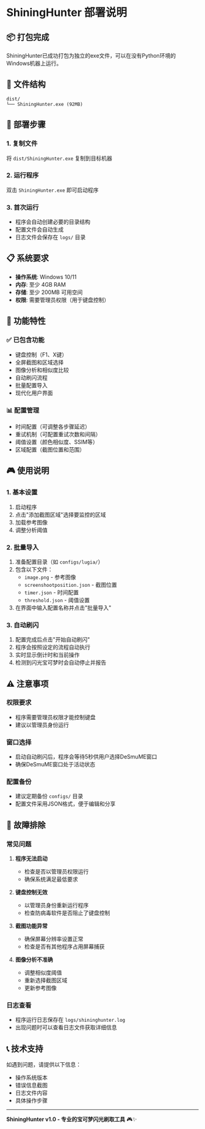 # ShiningHunter 部署说明

## 📦 打包完成

ShiningHunter已成功打包为独立的exe文件，可以在没有Python环境的Windows机器上运行。

## 📁 文件结构

```
dist/
└── ShiningHunter.exe (92MB)
```

## 🚀 部署步骤

### 1. 复制文件
将 `dist/ShiningHunter.exe` 复制到目标机器

### 2. 运行程序
双击 `ShiningHunter.exe` 即可启动程序

### 3. 首次运行
- 程序会自动创建必要的目录结构
- 配置文件会自动生成
- 日志文件会保存在 `logs/` 目录

## 📋 系统要求

- **操作系统**: Windows 10/11
- **内存**: 至少 4GB RAM
- **存储**: 至少 200MB 可用空间
- **权限**: 需要管理员权限（用于键盘控制）

## 🔧 功能特性

### ✅ 已包含功能
- 键盘控制（F1、X键）
- 全屏截图和区域选择
- 图像分析和相似度比较
- 自动刷闪流程
- 批量配置导入
- 现代化用户界面

### 📊 配置管理
- 时间配置（可调整各步骤延迟）
- 重试机制（可配置重试次数和间隔）
- 阈值设置（颜色相似度、SSIM等）
- 区域配置（截图位置和范围）

## 🎮 使用说明

### 1. 基本设置
1. 启动程序
2. 点击"添加截图区域"选择要监控的区域
3. 加载参考图像
4. 调整分析阈值

### 2. 批量导入
1. 准备配置目录（如 `configs/lugia/`）
2. 包含以下文件：
   - `image.png` - 参考图像
   - `screenshootposition.json` - 截图位置
   - `timer.json` - 时间配置
   - `threshold.json` - 阈值设置
3. 在界面中输入配置名称并点击"批量导入"

### 3. 自动刷闪
1. 配置完成后点击"开始自动刷闪"
2. 程序会按照设定的流程自动执行
3. 实时显示倒计时和当前操作
4. 检测到闪光宝可梦时会自动停止并报告

## ⚠️ 注意事项

### 权限要求
- 程序需要管理员权限才能控制键盘
- 建议以管理员身份运行

### 窗口选择
- 启动自动刷闪后，程序会等待5秒供用户选择DeSmuME窗口
- 确保DeSmuME窗口处于活动状态

### 配置备份
- 建议定期备份 `configs/` 目录
- 配置文件采用JSON格式，便于编辑和分享

## 🐛 故障排除

### 常见问题

1. **程序无法启动**
   - 检查是否以管理员权限运行
   - 确保系统满足最低要求

2. **键盘控制无效**
   - 以管理员身份重新运行程序
   - 检查防病毒软件是否阻止了键盘控制

3. **截图功能异常**
   - 确保屏幕分辨率设置正常
   - 检查是否有其他程序占用屏幕捕获

4. **图像分析不准确**
   - 调整相似度阈值
   - 重新选择截图区域
   - 更新参考图像

### 日志查看
- 程序运行日志保存在 `logs/shininghunter.log`
- 出现问题时可以查看日志文件获取详细信息

## 📞 技术支持

如遇到问题，请提供以下信息：
- 操作系统版本
- 错误信息截图
- 日志文件内容
- 具体操作步骤

---

**ShiningHunter v1.0 - 专业的宝可梦闪光刷取工具** 🎮✨
